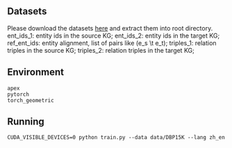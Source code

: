  ## Datasets
 Please download the datasets [here](https://drive.google.com/file/d/1uJ2omzIs0NCtJsGQsyFCBHCXUhoK1mkO/view?usp=sharing) and extract them into root directory.
 ent_ids_1: entity ids in the source KG;
 ent_ids_2: entity ids in the target KG;
 ref_ent_ids: entity alignment, list of pairs like (e_s \t e_t);
 triples_1: relation triples in the source KG;
 triples_2: relation triples in the target KG;

## Environment

```
apex
pytorch
torch_geometric
```

## Running

```
CUDA_VISIBLE_DEVICES=0 python train.py --data data/DBP15K --lang zh_en
```

